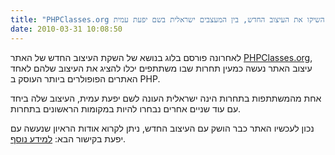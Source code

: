 ```yaml
---
title: "PHPClasses.org השיקו את העיצוב החדש, בין המעצבים ישראלית בשם יפעת עמית."
date: 2010-03-31 10:08:50
---
```


לאחרונה פורסם בלוג בנושא של השקת העיצוב החדש של האתר <a href="http://www.phpclasses.org" target="_blank">PHPClasses.org</a>, עיצוב האתר נעשה כמעין תחרות שבו משתתפים יכלו להציג את העיצוב שלהם לאחד האתרים הפופולרים ביותר העוסק ב PHP.

<!--more-->

אחת מהמשתתפות בתחרות הינה ישראלית העונה לשם יפעת עמית, העיצוב שלה ביחד עם עוד שניים אחרים נבחרו להיות במקומות הראשונים בתחרות.

נכון לעכשיו האתר כבר הושק עם העיצוב החדש, ניתן לקרוא אודות הראיון שנעשה עם יפעת בקישור הבא: <a href="http://www.phpclasses.org/blog/post/120-Launched-the-winning-design-of-the-Web-Design-20-contest.html" target="_blank">למידע נוסף</a>.
